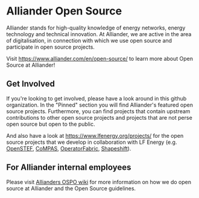 # Alliander Open Source
Alliander stands for high-quality knowledge of energy networks, energy technology and technical innovation. At Alliander, we are active in the area of digitalisation, in connection with which we use open source and participate in open source projects. 

Visit https://www.alliander.com/en/open-source/ to learn more about Open Source at Alliander!

## Get Involved
If you're looking to get involved, please have a look around in this github organization. In the "Pinned" section you will find Alliander's featured open source projects. Furthermore, you can find projects that contain upstream contributions to other open source projects and projects that are not perse open source but open to the public. 

And also have a look at https://www.lfenergy.org/projects/ for the open source projects that we develop in collaboration with LF Energy (e.g. [OpenSTEF](https://github.com/OpenSTEF/openstef), [CoMPAS](https://github.com/com-pas), [OperatorFabric](https://github.com/opfab), [Shapeshift](https://github.com/shapeshifter)).

## For Alliander internal employees 
Please visit [Allianders OSPO wiki](https://alliander.atlassian.net/wiki/spaces/OOSPO/pages/3181317403/Starten+met+Open+Source+ontwikkelen) for more information on how we do open source at Alliander and the Open Source guidelines. 

